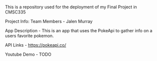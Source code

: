 This is a repository used for the deployment of my Final Project in CMSC335

Project Info:
Team Members - Jalen Murray     

App Description - This is an app that uses the PokeApi to gather info on a users favorite pokemon.

API Links - https://pokeapi.co/

Youtube Demo - TODO
